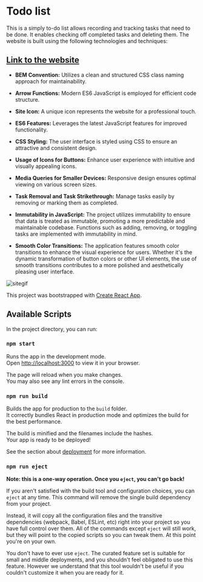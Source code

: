 # Todo list

This is a simply to-do list allows recording and tracking tasks that need to be done. It enables checking off completed tasks and deleting them. The website is built using the following technologies and techniques:

## [Link to the website](https://cspy-99.github.io/todos-list-react/)

- **BEM Convention:** Utilizes a clean and structured CSS class naming approach for maintainability.

- **Arrow Functions:** Modern ES6 JavaScript is employed for efficient code structure.

- **Site Icon:** A unique icon represents the website for a professional touch.

- **ES6 Features:** Leverages the latest JavaScript features for improved functionality.

- **CSS Styling:** The user interface is styled using CSS to ensure an attractive and consistent design.

- **Usage of Icons for Buttons:** Enhance user experience with intuitive and visually appealing icons.

- **Media Queries for Smaller Devices:** Responsive design ensures optimal viewing on various screen sizes.

- **Task Removal and Task Strikethrough:** Manage tasks easily by removing or marking them as completed.

 - **Immutability in JavaScript:** The project utilizes immutability to ensure that data is treated as immutable, promoting a more predictable and maintainable codebase. Functions such as adding, removing, or toggling tasks are implemented with immutability in mind.

- **Smooth Color Transitions:** The application features smooth color transitions to enhance the visual experience for users. Whether it's the dynamic transformation of button colors or other UI elements, the use of smooth transitions contributes to a more polished and aesthetically pleasing user interface.

![sitegif](%PUBLIC_URL%/images/todolist-demo.gif)

This project was bootstrapped with [Create React App](https://github.com/facebook/create-react-app).

## Available Scripts

In the project directory, you can run:

### `npm start`

Runs the app in the development mode.\
Open [http://localhost:3000](http://localhost:3000) to view it in your browser.

The page will reload when you make changes.\
You may also see any lint errors in the console.

### `npm run build`

Builds the app for production to the `build` folder.\
It correctly bundles React in production mode and optimizes the build for the best performance.

The build is minified and the filenames include the hashes.\
Your app is ready to be deployed!

See the section about [deployment](https://facebook.github.io/create-react-app/docs/deployment) for more information.

### `npm run eject`

**Note: this is a one-way operation. Once you `eject`, you can't go back!**

If you aren't satisfied with the build tool and configuration choices, you can `eject` at any time. This command will remove the single build dependency from your project.

Instead, it will copy all the configuration files and the transitive dependencies (webpack, Babel, ESLint, etc) right into your project so you have full control over them. All of the commands except `eject` will still work, but they will point to the copied scripts so you can tweak them. At this point you're on your own.

You don't have to ever use `eject`. The curated feature set is suitable for small and middle deployments, and you shouldn't feel obligated to use this feature. However we understand that this tool wouldn't be useful if you couldn't customize it when you are ready for it.
